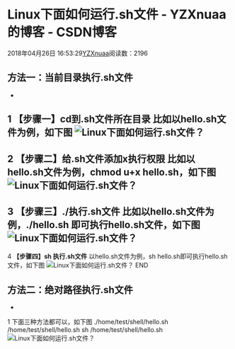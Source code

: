 # Linux下面如何运行.sh文件 - YZXnuaa的博客 - CSDN博客
2018年04月26日 16:53:29[YZXnuaa](https://me.csdn.net/YZXnuaa)阅读数：2196
## 方法一：当前目录执行.sh文件
- 
1
**【步骤一】cd到.sh文件所在目录**
比如以hello.sh文件为例，如下图
![Linux下面如何运行.sh文件？](https://imgsa.baidu.com/exp/w=500/sign=61261ea10f24ab18e016e13705fbe69a/4b90f603738da9770a527dacb651f8198618e33c.jpg)
- 
2
**【步骤二】给.sh文件添加x执行权限**
比如以hello.sh文件为例，chmod u+x hello.sh，如下图
![Linux下面如何运行.sh文件？](https://imgsa.baidu.com/exp/w=500/sign=080e5ca4b67eca80120539e7a1229712/a6efce1b9d16fdfa154e3c69b28f8c5494ee7b13.jpg)
- 
3
**【步骤三】./执行.sh文件**
比如以hello.sh文件为例，./hello.sh 即可执行hello.sh文件，如下图
![Linux下面如何运行.sh文件？](https://imgsa.baidu.com/exp/w=500/sign=6be4ab5b52e736d158138c08ab524ffc/b2de9c82d158ccbfbf6b50bd1fd8bc3eb0354166.jpg)
- 
4
**【步骤四】sh 执行.sh文件**
以hello.sh文件为例，sh hello.sh即可执行hello.sh文件，如下图
![Linux下面如何运行.sh文件？](https://imgsa.baidu.com/exp/w=500/sign=fda43973b14543a9f51bfacc2e168a7b/7af40ad162d9f2d31991c368afec8a136227ccb1.jpg)
END
## 方法二：绝对路径执行.sh文件
- 
1
下面三种方法都可以，如下图
./home/test/shell/hello.sh
/home/test/shell/hello.sh
sh /home/test/shell/hello.sh
![Linux下面如何运行.sh文件？](https://imgsa.baidu.com/exp/w=500/sign=ccda0c4ed12a60595210e11a1835342d/4a36acaf2edda3cce10c58a707e93901203f9249.jpg)[](http://jingyan.baidu.com/album/3f16e003e51a752591c103a4.html?picindex=5)
